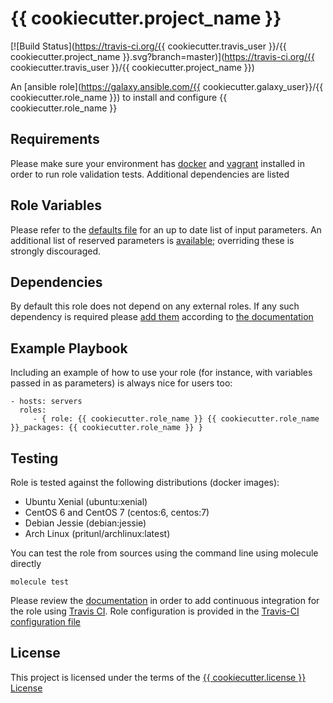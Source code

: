 {{ cookiecutter.project_name }}
=========

[![Build Status](https://travis-ci.org/{{ cookiecutter.travis_user }}/{{ cookiecutter.project_name }}.svg?branch=master)](https://travis-ci.org/{{ cookiecutter.travis_user }}/{{ cookiecutter.project_name }})

An [ansible role](https://galaxy.ansible.com/{{ cookiecutter.galaxy_user}}/{{ cookiecutter.role_name }}) to install and configure {{ cookiecutter.role_name }}

Requirements
------------

Please make sure your environment has [docker](https://www.docker.com) and [vagrant](https://www.vagrantup.com) installed in order to run role validation tests. Additional dependencies are listed 

Role Variables
--------------

Please refer to the [defaults file](/defaults/main.yml) for an up to date list of input parameters.
An additional list of reserved parameters is [available](/defaults/reserved.yml); overriding these is strongly discouraged.

Dependencies
------------

By default this role does not depend on any external roles. If any such dependency is required please [add them](/meta/main.yml) according to [the documentation](http://docs.ansible.com/ansible/playbooks_roles.html#role-dependencies)

Example Playbook
----------------

Including an example of how to use your role (for instance, with variables passed in as parameters) is always nice for users too:

    - hosts: servers
      roles:
         - { role: {{ cookiecutter.role_name }} {{ cookiecutter.role_name }}_packages: {{ cookiecutter.role_name }} }


Testing
-------

Role is tested against the following distributions (docker images):
  * Ubuntu Xenial (ubuntu:xenial)
  * CentOS 6 and CentOS 7 (centos:6, centos:7)
  * Debian Jessie (debian:jessie)
  * Arch Linux (pritunl/archlinux:latest)

You can test the role from sources using the command line using molecule directly
```
molecule test
```
Please review the [documentation](http://docs.ansible.com/ansible/galaxy.html#setup-travis-integrations) in order to add continuous integration for the role using [Travis CI](https://travis-ci.org). Role configuration is provided in the [Travis-CI configuration file](/travis.yml)

License
-------

This project is licensed under the terms of the [{{ cookiecutter.license }} License](/LICENSE)
